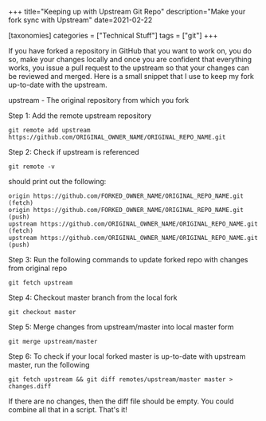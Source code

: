 +++
title="Keeping up with Upstream Git Repo"
description="Make your fork sync with Upstream"
date=2021-02-22

[taxonomies]
categories = ["Technical Stuff"]
tags = ["git"]
+++


If you have forked a repository in GitHub that you want to work on, you do so, make your changes locally and once you are confident that everything works, you
issue a pull request to the upstream so that your changes can be reviewed and merged. Here is a small snippet that I use to keep my fork up-to-date with the upstream.

upstream - The original repository from which you fork

Step 1: Add the remote upstream repository

```
git remote add upstream https://github.com/ORIGINAL_OWNER_NAME/ORIGINAL_REPO_NAME.git
```

Step 2: Check if upstream is referenced

```
git remote -v
```

should print out the following:

```
origin https://github.com/FORKED_OWNER_NAME/ORIGINAL_REPO_NAME.git (fetch)
origin https://github.com/FORKED_OWNER_NAME/ORIGINAL_REPO_NAME.git (push)
upstream https://github.com/ORIGINAL_OWNER_NAME/ORIGINAL_REPO_NAME.git (fetch)
upstream https://github.com/ORIGINAL_OWNER_NAME/ORIGINAL_REPO_NAME.git (push)
```

Step 3: Run the following commands to update forked repo with changes from original repo

```
git fetch upstream
```

Step 4: Checkout master branch from the local fork

```
git checkout master
```

Step 5: Merge changes from upstream/master into local master form

```
git merge upstream/master
```

Step 6: To check if your local forked master is up-to-date with upstream master, run the following

```
git fetch upstream && git diff remotes/upstream/master master > changes.diff
```

If there are no changes, then the diff file should be empty. You could combine all that in a script. That's it!